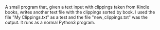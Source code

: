 A small program that, given a text input with clippings taken from Kindle books, writes another text file with the clippings sorted by book.
I used the file "My Clippings.txt" as a test and the file "new_clippings.txt" was the output.
It runs as a normal Python3 program.
